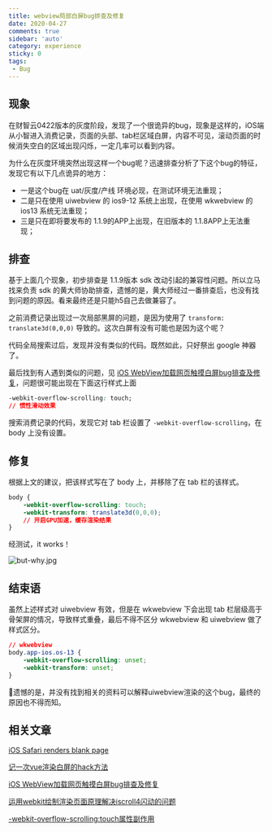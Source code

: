 ```yaml
---
title: webview局部白屏bug排查及修复
date: 2020-04-27
comments: true
sidebar: 'auto'
category: experience
sticky: 0
tags:
 - Bug
---
```


## 现象

在财智云0422版本的灰度阶段，发现了一个很诡异的bug，现象是这样的，iOS端从小智进入消费记录，页面的头部、tab栏区域白屏，内容不可见，滚动页面的时候消失空白的区域出现闪烁，一定几率可以看到内容。

为什么在灰度环境突然出现这样一个bug呢？迅速排查分析了下这个bug的特征，发现它有以下几点诡异的地方：

* 一是这个bug在 uat/灰度/产线 环境必现，在测试环境无法重现；
* 二是只在使用 uiwebview 的 ios9-12 系统上出现，在使用 wkwebview 的 ios13 系统无法重现；
* 三是只在即将要发布的 1.1.9的APP上出现，在旧版本的 1.1.8APP上无法重现；

## 排查

基于上面几个现象，初步排查是 1.1.9版本 sdk 改动引起的兼容性问题。所以立马找来负责 sdk 的黄大师协助排查，遗憾的是，黄大师经过一番排查后，也没有找到问题的原因。看来最终还是只能h5自己去做兼容了。

之前消费记录出现过一次局部黑屏的问题，是因为使用了 `transform: translate3d(0,0,0)` 导致的。这次白屏有没有可能也是因为这个呢？

代码全局搜索过后，发现并没有类似的代码。既然如此，只好祭出 google 神器了。

最后找到有人遇到类似的问题，见 [iOS WebView加载网页触摸白屏bug排查及修复](http://www.poorren.com/ios-webview-white-screen-bug-fixes)，问题很可能出现在下面这行样式上面

```css
-webkit-overflow-scrolling: touch;
// 惯性滑动效果
```

搜索消费记录的代码，发现它对 tab 栏设置了 `-webkit-overflow-scrolling`，在 body 上没有设置。

## 修复

根据上文的建议，把该样式写在了 body 上，并移除了在 tab 栏的该样式。

```css
body {
    -webkit-overflow-scrolling: touch;
    -webkit-transform: translate3d(0,0,0);
    // 开启GPU加速，缓存渲染结果
}
```

经测试，it works！

![but-why.jpg]()

## 结束语

虽然上述样式对 uiwebview 有效，但是在 wkwebview 下会出现 tab 栏层级高于骨架屏的情况，导致样式重叠，最后不得不区分 wkwebview 和 uiwebview 做了样式区分。

```css
// wkwebview
body.app-ios.os-13 {
    -webkit-overflow-scrolling: unset;
    -webkit-transform: unset;
}
```

遗憾的是，并没有找到相关的资料可以解释uiwebview渲染的这个bug，最终的原因也不得而知。

## 相关文章

[iOS Safari renders blank page](https://github.com/vuejs/vue/issues/5533)

[记一次vue渲染白屏的hack方法](https://github.com/Pasoul/blog/issues/13)

[iOS WebView加载网页触摸白屏bug排查及修复](http://www.poorren.com/ios-webview-white-screen-bug-fixes)

[运用webkit绘制渲染页面原理解决iscroll4闪动的问题](http://www.iunbug.com/archives/2012/09/19/411.html)

[-webkit-overflow-scrolling:touch属性副作用](https://juejin.im/post/5a275825f265da431280c883)
